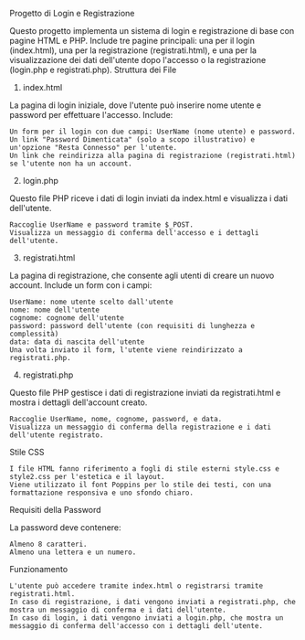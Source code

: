 Progetto di Login e Registrazione

Questo progetto implementa un sistema di login e registrazione di base con pagine HTML e PHP. Include tre pagine principali: una per il login (index.html), una per la registrazione (registrati.html), e una per la visualizzazione dei dati dell'utente dopo l'accesso o la registrazione (login.php e registrati.php).
Struttura dei File
1. index.html

La pagina di login iniziale, dove l'utente può inserire nome utente e password per effettuare l'accesso. Include:

    Un form per il login con due campi: UserName (nome utente) e password.
    Un link "Password Dimenticata" (solo a scopo illustrativo) e un'opzione "Resta Connesso" per l'utente.
    Un link che reindirizza alla pagina di registrazione (registrati.html) se l'utente non ha un account.

2. login.php

Questo file PHP riceve i dati di login inviati da index.html e visualizza i dati dell'utente.

    Raccoglie UserName e password tramite $_POST.
    Visualizza un messaggio di conferma dell'accesso e i dettagli dell'utente.

3. registrati.html

La pagina di registrazione, che consente agli utenti di creare un nuovo account. Include un form con i campi:

    UserName: nome utente scelto dall'utente
    nome: nome dell'utente
    cognome: cognome dell'utente
    password: password dell'utente (con requisiti di lunghezza e complessità)
    data: data di nascita dell'utente
    Una volta inviato il form, l'utente viene reindirizzato a registrati.php.

4. registrati.php

Questo file PHP gestisce i dati di registrazione inviati da registrati.html e mostra i dettagli dell'account creato.

    Raccoglie UserName, nome, cognome, password, e data.
    Visualizza un messaggio di conferma della registrazione e i dati dell'utente registrato.

Stile CSS

    I file HTML fanno riferimento a fogli di stile esterni style.css e style2.css per l'estetica e il layout.
    Viene utilizzato il font Poppins per lo stile dei testi, con una formattazione responsiva e uno sfondo chiaro.

Requisiti della Password

La password deve contenere:

    Almeno 8 caratteri.
    Almeno una lettera e un numero.

Funzionamento

    L'utente può accedere tramite index.html o registrarsi tramite registrati.html.
    In caso di registrazione, i dati vengono inviati a registrati.php, che mostra un messaggio di conferma e i dati dell'utente.
    In caso di login, i dati vengono inviati a login.php, che mostra un messaggio di conferma dell'accesso con i dettagli dell'utente.
